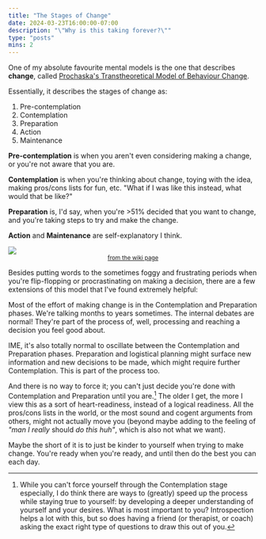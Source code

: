 ```yaml
---
title: "The Stages of Change"
date: 2024-03-23T16:00:00-07:00
description: "\"Why is this taking forever?\""
type: "posts"
mins: 2
---
```


One of my absolute favourite mental models is the one that describes **change**, called <a target="_blank" href="https://en.wikipedia.org/wiki/Transtheoretical_model">Prochaska's Transtheoretical Model of Behaviour Change</a>.

Essentially, it describes the stages of change as:
1. Pre-contemplation
1. Contemplation
1. Preparation
1. Action
1. Maintenance

**Pre-contemplation** is when you aren't even considering making a change, or you're not aware that you are.

**Contemplation** is when you're thinking about change, toying with the idea, making pros/cons lists for fun, etc. "What if I was like this instead, what would that be like?"

**Preparation** is, I'd say, when you're >51% decided that you want to change, and you're taking steps to try and make the change.

**Action** and **Maintenance** are self-explanatory I think.

<div>
<img style="margin-bottom:0px" src="https://upload.wikimedia.org/wikipedia/commons/thumb/e/e8/Transtheoretical_Model_-_Stages_of_change.jpg/1280px-Transtheoretical_Model_-_Stages_of_change.jpg"></img>
  <div style="text-align:center">
    <small><a target="_blank" href="https://en.wikipedia.org/wiki/Transtheoretical_model">from the wiki page</a></small>
  </div>
</div>

Besides putting words to the sometimes foggy and frustrating periods when you're flip-flopping or procrastinating on making a decision, there are a few extensions of this model that I've found extremely helpful:

Most of the effort of making change is in the Contemplation and Preparation phases. We're talking months to years sometimes. The internal debates are normal! They're part of the process of, well, processing and reaching a decision you feel good about.

IME, it's also totally normal to oscillate between the Contemplation and Preparation phases. Preparation and logistical planning might surface new information and new decisions to be made, which might require further Contemplation. This is part of the process too.

And there is no way to force it; you can't just decide you're done with Contemplation and Preparation until you are.[^1] The older I get, the more I view this as a sort of heart-readiness, instead of a logical readiness. All the pros/cons lists in the world, or the most sound and cogent arguments from others, might not actually move you (beyond maybe adding to the feeling of _"man I really_ should _do this huh"_, which is also not what we want).

Maybe the short of it is to just be kinder to yourself when trying to make change. You're ready when you're ready, and until then do the best you can each day.

[^1]: While you can't force yourself through the Contemplation stage especially, I do think there are ways to (greatly) speed up the process while staying true to yourself: by developing a deeper understanding of yourself and your desires. What is most important to you? Introspection helps a lot with this, but so does having a friend (or therapist, or coach) asking the exact right type of questions to draw this out of you.
